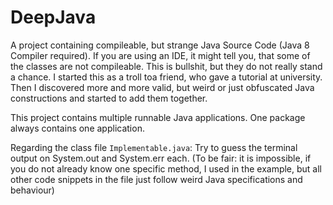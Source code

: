 # DeepJava

A project containing compileable, but strange Java Source Code (Java 8 Compiler required). If you are using an IDE, it might
tell you, that some of the classes are not compileable. This is bullshit, but they do not really stand a chance.
I started this as a troll toa friend, who gave a tutorial at university. Then I discovered more and more valid, but
weird or just obfuscated Java constructions and started to add them together.

This project contains multiple runnable Java applications. One package always contains one application.

Regarding the class file ```Implementable.java```: Try to guess the terminal output on System.out and System.err each. (To be fair:
it is impossible, if you do not already know one specific method, I used in the example, but all other code snippets in the
file just follow weird Java specifications and behaviour)

